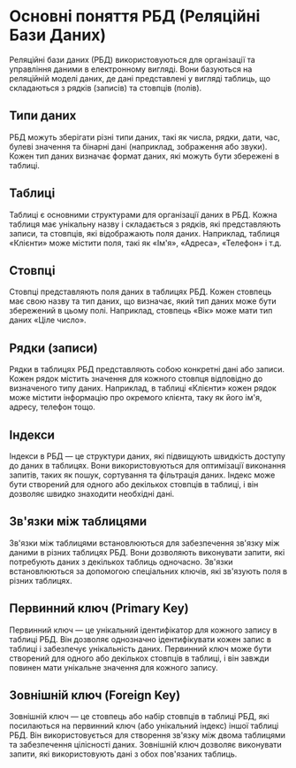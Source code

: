 # Основні поняття РБД (Реляційні Бази Даних)

Реляційні бази даних (РБД) використовуються для організації та управління даними в електронному вигляді. Вони базуються на реляційній моделі даних, де дані представлені у вигляді таблиць, що складаються з рядків (записів) та стовпців (полів).

## Типи даних

РБД можуть зберігати різні типи даних, такі як числа, рядки, дати, час, булеві значення та бінарні дані (наприклад, зображення або звуки). Кожен тип даних визначає формат даних, які можуть бути збережені в таблиці.

## Таблиці

Таблиці є основними структурами для організації даних в РБД. Кожна таблиця має унікальну назву і складається з рядків, які представляють записи, та стовпців, які відображають поля даних. Наприклад, таблиця «Клієнти» може містити поля, такі як «Ім'я», «Адреса», «Телефон» і т.д.

## Стовпці

Стовпці представляють поля даних в таблицях РБД. Кожен стовпець має свою назву та тип даних, що визначає, який тип даних може бути збережений в цьому полі. Наприклад, стовпець «Вік» може мати тип даних «Ціле число».

## Рядки (записи)

Рядки в таблицях РБД представляють собою конкретні дані або записи. Кожен рядок містить значення для кожного стовпця відповідно до визначеного типу даних. Наприклад, в таблиці «Клієнти» кожен рядок може містити інформацію про окремого клієнта, таку як його ім'я, адресу, телефон тощо.

## Індекси

Індекси в РБД — це структури даних, які підвищують швидкість доступу до даних в таблицях. Вони використовуються для оптимізації виконання запитів, таких як пошук, сортування та фільтрація даних. Індекс може бути створений для одного або декількох стовпців в таблиці, і він дозволяє швидко знаходити необхідні дані.

## Зв'язки між таблицями

Зв'язки між таблицями встановлюються для забезпечення зв'язку між даними в різних таблицях РБД. Вони дозволяють виконувати запити, які потребують даних з декількох таблиць одночасно. Зв'язки встановлюються за допомогою спеціальних ключів, які зв'язують поля в різних таблицях.

## Первинний ключ (Primary Key) 

Первинний ключ — це унікальний ідентифікатор для кожного запису в таблиці РБД. Він дозволяє однозначно ідентифікувати кожен запис в таблиці і забезпечує унікальність даних. Первинний ключ може бути створений для одного або декількох стовпців в таблиці, і він завжди повинен мати унікальне значення для кожного запису.

## Зовнішній ключ (Foreign Key)

Зовнішній ключ — це стовпець або набір стовпців в таблиці РБД, які посилаються на первинний ключ (або унікальний індекс) іншої таблиці РБД. Він використовується для створення зв'язку між двома таблицями та забезпечення цілісності даних. Зовнішній ключ дозволяє виконувати запити, які використовують дані з обох пов'язаних таблиць.
